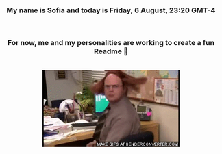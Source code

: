 


<div align="center">
<h3 >My name is Sofia and today is Friday, 6 August, 23:20 GMT-4</h3><br>
<h3 >For now, me and my personalities are working to create a fun Readme 👋
</h3><br>
<img src='img/dwight.gif' alt='working...'/>
</div>
